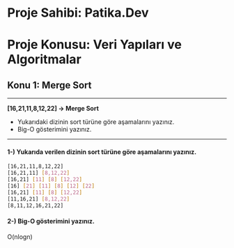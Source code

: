 # Proje Sahibi: Patika.Dev 
# Proje Konusu: Veri Yapıları ve Algoritmalar
## Konu 1: Merge Sort
---
**[16,21,11,8,12,22] -> Merge Sort**
- Yukarıdaki dizinin sort türüne göre aşamalarını yazınız.
- Big-O gösterimini yazınız.
---

#### 1-) Yukarıda verilen dizinin sort türüne göre aşamalarını yazınız.
```sh
[16,21,11,8,12,22] 
[16,21,11] [8,12,22]
[16,21] [11] [8] [12,22]
[16] [21] [11] [8] [12] [22]
[16,21] [11] [8] [12,22]
[11,16,21] [8,12,22]
[8,11,12,16,21,22]
```
#### 2-) Big-O gösterimini yazınız.

O(nlogn)
